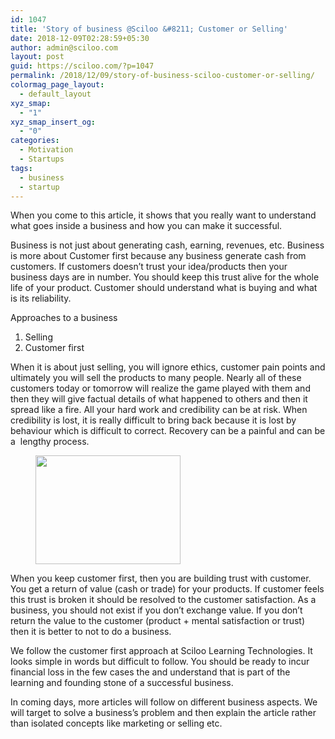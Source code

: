 ```yaml
---
id: 1047
title: 'Story of business @Sciloo &#8211; Customer or Selling'
date: 2018-12-09T02:28:59+05:30
author: admin@sciloo.com
layout: post
guid: https://sciloo.com/?p=1047
permalink: /2018/12/09/story-of-business-sciloo-customer-or-selling/
colormag_page_layout:
  - default_layout
xyz_smap:
  - "1"
xyz_smap_insert_og:
  - "0"
categories:
  - Motivation
  - Startups
tags:
  - business
  - startup
---
```

When you come to this article, it shows that you really want to understand what goes inside a business and how you can make it successful.

Business is not just about generating cash, earning, revenues, etc. Business is more about Customer first because any business <g class="gr_ gr\_21 gr-alert gr\_gramm gr\_inline\_cards gr\_run\_anim Grammar multiReplace" id="21" data-gr-id="21">generate</g> cash from customers. If customers <g class="gr_ gr\_20 gr-alert gr\_gramm gr\_inline\_cards gr\_run\_anim Grammar multiReplace" id="20" data-gr-id="20">doesn&#8217;t</g> trust your idea/products then your business days are in number. You should keep this trust alive for the whole life of your product. <g class="gr_ gr\_185 gr-alert gr\_gramm gr\_inline\_cards gr\_run\_anim Grammar only-ins doubleReplace replaceWithoutSep" id="185" data-gr-id="185">Customer</g> should understand what is buying and what is its reliability.

Approaches to a business

  1. Selling&nbsp;
  2. Customer first

When it is about just selling, you will ignore ethics, customer pain points and ultimately you will sell the products to many people. Nearly all of these customers today or tomorrow will realize the game played with them and then they will give factual details of what happened to others and then it spread like a fire. All your hard work and&nbsp;credibility can be at risk. When credibility is lost, it is really difficult to bring back because it is lost by behaviour which is difficult to correct. Recovery can be a painful and can be a&nbsp; lengthy process.<figure class="wp-block-image is-resized">

<img loading="lazy" src="http://cdn.pixabay.com/photo/2016/05/27/00/58/trust-1418901__340.jpg" alt="" width="232" height="174" /> </figure> 

When you keep customer first, then you are building trust with customer. You get a return of value (cash or trade) for your products. If customer feels this trust is broken it should be resolved to the customer satisfaction.&nbsp;As a business, you should not exist if you don&#8217;t exchange value. If you don&#8217;t return the value to the customer (product + mental satisfaction or trust) then it is better to not to do a business.

We follow the&nbsp;customer first approach at <g class="gr_ gr\_4 gr-alert gr\_spell gr\_inline\_cards gr\_run\_anim ContextualSpelling ins-del multiReplace" id="4" data-gr-id="4">Sciloo</g> Learning Technologies. It looks simple in words but difficult to follow. You should be ready to incur financial loss in the few cases the and understand that is part of the learning and founding stone of a successful business.

In coming days, more articles will follow on different business aspects. We will target to solve a business&#8217;s problem and then explain the article rather than isolated concepts like marketing or selling etc.